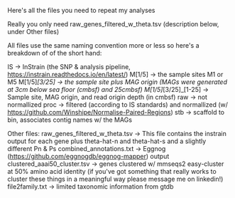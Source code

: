 Here's all the files you need to repeat my analyses

Really you only need raw_genes_filtered_w_theta.tsv (description below, under Other files)

All files use the same naming convention more or less so here's a breakdown of of the short hand:

IS -> InStrain (the SNP & analysis pipeline, https://instrain.readthedocs.io/en/latest/)
M[1/5] -> the sample sites M1 or M5
M[1/5]_[3/25] -> the sample site plus MAG origin (MAGs were generated at 3cm below sea floor (cmbsf) and 25cmbsf)
M[1/5]_[3/25]_[1-25] -> Sample site, MAG origin, and read origin depth (in cmbsf)
raw -> not normallized
proc -> filtered (according to IS standards) and normallized (w/ https://github.com/Winshipe/Normalise-Paired-Regions)
stb -> scaffold to bin, associates contig names w/ the MAGs


Other files:
raw_genes_filtered_w_theta.tsv -> This file contains the instrain output for each gene plus theta-hat-n and theta-hat-s and a slightly different Pn & Ps 
combined_annotations.txt -> Eggnog (https://github.com/eggnogdb/eggnog-mapper) output
clustered_aaai50_cluster.tsv -> genes clustered w/ mmseqs2 easy-cluster at 50% amino acid identity (if you've got something that really works to cluster these things in a meaningful way please message me on linkedin!)
file2family.txt -> limited taxonomic information from gtdb


